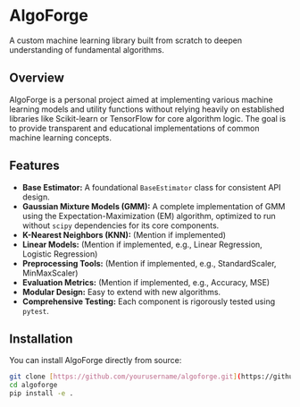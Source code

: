# AlgoForge

A custom machine learning library built from scratch to deepen understanding of fundamental algorithms.

## Overview

AlgoForge is a personal project aimed at implementing various machine learning models and utility functions without relying heavily on established libraries like Scikit-learn or TensorFlow for core algorithm logic. The goal is to provide transparent and educational implementations of common machine learning concepts.

## Features

-   **Base Estimator:** A foundational `BaseEstimator` class for consistent API design.
-   **Gaussian Mixture Models (GMM):** A complete implementation of GMM using the Expectation-Maximization (EM) algorithm, optimized to run without `scipy` dependencies for its core components.
-   **K-Nearest Neighbors (KNN):** (Mention if implemented)
-   **Linear Models:** (Mention if implemented, e.g., Linear Regression, Logistic Regression)
-   **Preprocessing Tools:** (Mention if implemented, e.g., StandardScaler, MinMaxScaler)
-   **Evaluation Metrics:** (Mention if implemented, e.g., Accuracy, MSE)
-   **Modular Design:** Easy to extend with new algorithms.
-   **Comprehensive Testing:** Each component is rigorously tested using `pytest`.

## Installation

You can install AlgoForge directly from source:

```bash
git clone [https://github.com/yourusername/algoforge.git](https://github.com/yourusername/algoforge.git)
cd algoforge
pip install -e .